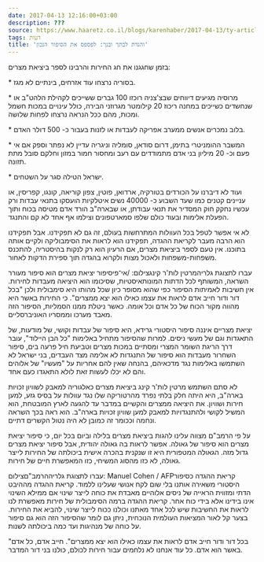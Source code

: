 ```yaml
---
date: 2017-04-13 12:16:00+03:00
description: ???
source: https://www.haaretz.co.il/blogs/karenhaber/2017-04-13/ty-article/0000017f-f8a8-d318-afff-fbeb7e940000
tags: דעות
title: 'והגדת לבתך ובנך: לפספס את הסיפור הנכון'
---
```


בזמן שחגגנו את חג החירות והרבינו לספר ביציאת מצרים:

\* בסוריה נרצחו עוד אזרחים, בינתיים לא מגז.

\* מרוסיה מגיעים דיווחים שבצ'צניה רוכזו 100 גברים ששייכים לקהילת הלהט"ב או שנחשדים כשייכים במחנה ריכוז 20 קילומטר מגרוזני הבירה, כולל עינויים במכות חשמל ומכות, מהם ככל הנראה נרצחו לפחות שלושה.

\* בלוב נמכרים אנשים ממערב אפריקה לעבדות או לזנות בעבור כ- 500 דולר האדם.

\* המשבר ההומניטרי בתימן, דרום סודאן, סומליה וניגריה עדיין לא נפתר וספק אם אי פעם וכ- 20 מיליון בני אדם מתמודדים עם רעב ומחסור חמור במזון וחלקם סובל מתת תזונה.

\* ישראל הטילה סגר על השטחים.

ועוד לא דיברנו על הכורדים בטורקיה, ארדואן, פוטין, צפון קוריאה, קונגו, קפריסין, או עניינים קטנים כמו שעד השבוע כ- 40000 נשים איטלקיות הועסקו בתנאי עבדות ורק עכשיו נחקק חוק המסדיר את תנאי עבודתן, או שבארה"ב הורד אדם מטיסה בכוח ותוך הפעלת אלימות ובעוד כולם שלפו סמארטפונים וצילמו אף אחד לא קם והתנגד.

לא אי אפשר לטפל בכל העוולות המתרחשות בעולם, זה גם לא תפקידנו. אבל תפקידנו הוא הרבה מעבר לקריאת ההגדה, תפקידנו הוא לראות את הסימבוליקה ולקיים אותה בתוכנו. אין טעם לספר ביציאת מצרים, אם הרעיון הוא רק לנקות בהיסטריה, להתכנס משפחות-משפחות ולאכול מצות ולקרוא בהגדה תוך ספירת הדקות לאחור.

 עברו לתצוגת גלריהמרטין לות'ר קינגצילום: /אי־פיסיפור יציאת מצרים הוא סיפור מעורר השראה, המשותף לכל הדתות המונותאיסטיות, שסיכומו הוא היציאה מעבדות לחירות. אין חשיבות לאמיתות הסיפור כפי שהוא מסופר כיון שכל מהותו היא סימבולית ולכן "בכל דור ודור חייב אדם לראות את עצמו כאילו הוא יצא ממצרים". כי החירות באשר היא מהווה מקור הכוח של כל אדם וכל אומה. כאשר ניטלת ממנו הסמליות, הסיפור הזה מאבד מערכו וממסריו האוניברסליים.

יציאת מצריים איננה סיפור היסטורי גרידא, היא סיפור של עבדות וקושי, של מודעות, של התאגדות וגם של מעשי ניסים. למרות שהסיפור מתחיל באלימות "כל הבן היילוד", עובר דרך הריגת השומר המצרי ומסתיים במכות מצרים וטביעת חיל פרעה בים, סיפור השחרור מעבדות הוא סיפור של התנגדות לא אלימה מצד העבדים, בני ישראל לא השתמשו באלימות נגד מדכאיהם, בהנחה שאין להם אחריות על "מעשיו" של אלוהים והם לא יכלו לעשות זאת לולא התאגדו כעם אחד.

לא סתם השתמש מרטין לות'ר קינג ביציאת מצרים כאלגוריה למאבק לשוויון זכויות בארה"ב, היא היתה חלק בלתי נפרד מהרטוריקה שלו נגד עוולות על בסיס גזע, למען חירות ושוויון. את היציאה ממצרים והקשיים במדבר עד להגעה לארץ המובטחת, הוא המשיל לקושי ולהתנגדויות למאבק למען שוויון זכויות בארה"ב. הוא ראה בכך השראה ונחמה וככומר זה כמובן לא היה נטול הקשרים דתיים. 

על פי הרמב"ם מצווה עלינו להגות ביציאת מצרים בלילה וביום בכל יום, כי סיפור יציאת מצרים הוא סיפור של גאולה. אפשר לראות בה גאולה יהודית, אבל סיפור יציאת מצרים גדול מזה. הגאולה המטפורית היא זו שנקנית בהכרה אישית ביכולתה של החירות לייצר גאולה, לא כזו מהסוג המשיחי, כזו המאפשרת חיים של חירות.

 עברו לתצוגת גלריההרמב"םצילום: Manuel Cohen / AFPקריאת ההגדה כסיפור היסטורי משאירה אותנו בלי שום לקח אנושי שעלינו ללמוד. קריאת ההגדה מההיבט הדתי ומזווית הראייה של ניסים אלוהיים מאבדת את כוחה לייצר שינוי אם ממילא השינוי אינו בידינו אלא בידי כוח אחר. קריאת ההגדה ברמה הסימבולית של חירות מאפשרת לנו לראות את החשיבות שיש לכל אחד מאתנו וכולנו ככוח לייצר שינוי, להביא את החירות. בצער קל לאור המציאות העולמית הנוכחית, ניתן גם לומר שהסיפור הזה הוא גם סיפור על כוחה של מנהיגות ועד כמה ביכולתה לשנות.

"בכל דור ודור חייב אדם לראות את עצמו כאילו הוא יצא ממצרים". חייב אדם, כל אדם באשר הוא אדם. כל עוד אנחנו לא נלחמים עבור חירות לכולם, כולנו בני דור המדבר.